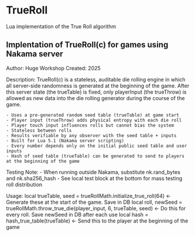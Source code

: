 # TrueRoll
Lua implementation of the True Roll algorithm

  Implentation of TrueRoll(c) for games using Nakama server
  -----------------------------------------
  Author: Huge Workshop
  Created: 2025

  Description:
    TrueRoll(c) is a stateless, auditable die rolling engine in which all server-side randomness is 
    generated at the beginning of the game. After this server state (the trueTable) is fixed, 
    only playerInput (the trueThrow) is allowed as new data into the 
    die rolling generator during the course of the game.

    - Uses a pre-generated random seed table (trueTable) at game start
    - Player input (trueThrow) adds physical entropy with each die roll
    - Player touch input influences rolls but cannot bias the system
    - Stateless between rolls
    - Results verifiable by any observer with the seed table + inputs
    - Built for Lua 5.1 (Nakama server scripting)
    - Every number depends only on the initial public seed table and user inputs
    - Hash of seed table (trueTable) can be generated to send to players at the beginning of the game

  Testing Note:
    - When running outside Nakama, substitute nk.rand_bytes and nk.sha256_hash
    - See local test block at the bottom for mass testing roll distribution

  Usage:
    local trueTable, seed = trueRollMath.initialize_true_roll(64)  <- Generate these at the start of the game. Save in DB 
    local roll, newSeed = trueRollMath.throw_true_die(player_input, 6, trueTable, seed)  <- Do this for every roll. Save newSeed in DB after each use
    local hash = hash_true_table(trueTable) <- Send this to the player at the beginning of the game

